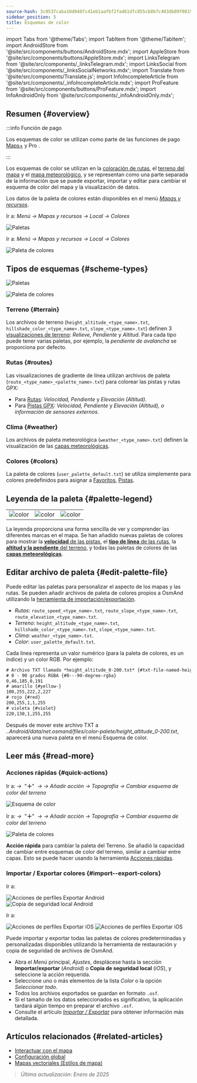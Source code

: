 ```yaml
---
source-hash: 3c0537caba10d048fc41eb1aafbf2fad61dfc855cb8b7c403db89f081990b44f
sidebar_position: 5
title: Esquemas de color
---
```

import Tabs from '@theme/Tabs';
import TabItem from '@theme/TabItem';
import AndroidStore from '@site/src/components/buttons/AndroidStore.mdx';
import AppleStore from '@site/src/components/buttons/AppleStore.mdx';
import LinksTelegram from '@site/src/components/_linksTelegram.mdx';
import LinksSocial from '@site/src/components/_linksSocialNetworks.mdx';
import Translate from '@site/src/components/Translate.js';
import InfoIncompleteArticle from '@site/src/components/_infoIncompleteArticle.mdx';
import ProFeature from '@site/src/components/buttons/ProFeature.mdx';
import InfoAndroidOnly from '@site/src/components/_infoAndroidOnly.mdx';



## Resumen {#overview}

:::info Función de pago

Los esquemas de color se utilizan como parte de las funciones de pago [Maps+](../purchases/index.md) y Pro <ProFeature />.

:::

Los esquemas de color se utilizan en la [coloración de rutas](#routes), el [terreno del mapa](#terrain) y el [mapa meteorológico](#weather), y se representan como una parte separada de la información que se puede exportar, importar y editar para cambiar el esquema de color del mapa y la visualización de datos.

Los datos de la paleta de colores están disponibles en el menú [*Mapas y recursos*](../personal/maps-resources.md#local).

<Tabs groupId="operating-systems" queryString="operating-systems">

<TabItem value="android" label="Android">

Ir a: *Menú → Mapas y recursos → Local → Colores*

![Paletas](@site/static/img/personal/color-schemes/colors.png)

</TabItem>

<TabItem value="ios" label="iOS">

Ir a: *Menú → Mapas y recursos → Local → Colores*

![Paleta de colores](@site/static/img/personal/color-schemes/color_palette_ios.png)

</TabItem>

</Tabs>


## Tipos de esquemas {#scheme-types}

<Tabs groupId="operating-systems" queryString="operating-systems">

<TabItem value="android" label="Android">

![Paletas](@site/static/img/personal/color-schemes/palette.png)

</TabItem>

<TabItem value="ios" label="iOS">

![Paleta de colores](@site/static/img/personal/color-schemes/color_altitude.png)

</TabItem>

</Tabs>


### Terreno {#terrain}

Los archivos de terreno (`height_altitude_<type_name>.txt`, `hillshade_color_<type_name>.txt`, `slope_<type_name>.txt`) definen 3 [visualizaciones de terreno](../plugins/topography.md#hillshade-slope-and-altitude-layers): *Relieve, Pendiente* y *Altitud*. Para cada tipo puede tener varias paletas, por ejemplo, la *pendiente de avalancha* se proporciona por defecto.

### Rutas {#routes}

Las visualizaciones de gradiente de línea utilizan archivos de paleta (`route_<type_name>_<palette_name>.txt`) para colorear las pistas y rutas GPX:

- Para [Rutas](../navigation/guidance/map-during-navigation.md#color): *Velocidad, Pendiente* y *Elevación (Altitud)*.
- Para [Pistas GPX](../map/tracks/appearance#track-colors-in-gpx-files): *Velocidad, Pendiente* y *Elevación (Altitud), o información de sensores externos*.

### Clima {#weather}

Los archivos de paleta meteorológica (`weather_<type_name>.txt`) definen la visualización de las [capas meteorológicas](../plugins/weather.md#weather-layers).

### Colores {#colors}

La paleta de colores (`user_palette_default.txt`) se utiliza simplemente para colores predefinidos para asignar a [Favoritos](./favorites.md), [Pistas](./tracks/).


## Leyenda de la paleta {#palette-legend}

<table class="image">
    <tr>
        <td><img src={require('@site/static/img/personal/color-schemes/legend.png').default} alt="color"/></td>
        <td><img src={require('@site/static/img/personal/color-schemes/legend_1.png').default} alt="color"/></td>
        <td><img src={require('@site/static/img/personal/color-schemes/legend_2.png').default} alt="color"/></td>
    </tr>
</table>


La leyenda proporciona una forma sencilla de ver y comprender las diferentes marcas en el mapa. Se han añadido nuevas paletas de colores para mostrar la [**velocidad** de las pistas](../map/tracks/appearance#track-colors-in-gpx-files), el [**tipo de línea** de las rutas](../navigation/guidance/map-during-navigation.md#color), la [**altitud y la pendiente** del terreno](../plugins/topography.md#default-color-scheme), y todas las paletas de colores de las [**capas meteorológicas**](../plugins/weather.md#weather-layers).


## Editar archivo de paleta {#edit-palette-file}

Puede editar las paletas para personalizar el aspecto de los mapas y las rutas. Se pueden añadir archivos de paleta de colores propios a OsmAnd utilizando la [herramienta de importación/exportación](./import-export.md).

- *Rutas*: `route_speed_<type_name>.txt`, `route_slope_<type_name>.txt`, `route_elevation_<type_name>.txt`.
- *Terreno*: `height_altitude_<type_name>.txt`, `hillshade_color_<type_name>.txt`, `slope_<type_name>.txt`.
- *Clima*: `weather_<type_name>.txt`.
- *Color*: `user_palette_default.txt`.

Cada línea representa un valor numérico (para la paleta de colores, es un índice) y un color RGB. Por ejemplo:

```xml
# Archivo TXT llamado *height_altitude_0-200.txt* {#txt-file-named-heightaltitude0-200txt}
# 0 - 90 grados RGBA {#0---90-degree-rgba}
0,46,185,0,191
# amarillo {#yellow-}
100,255,222,2,227
# rojo {#red}
200,255,1,1,255
# violeta {#violet}
220,130,1,255,255

```

Después de mover este archivo TXT a *..Android/data/net.osmand/files/color-palete/height_altitude_0-200.txt*, aparecerá una nueva paleta en el menú Esquema de color.


## Leer más {#read-more}

### Acciones rápidas {#quick-actions}

<Tabs groupId="operating-systems" queryString="operating-systems">

<TabItem value="android" label="Android">

Ir a: *<Translate ios="true" ids="shared_string_menu,layer_map_appearance,shared_string_buttons,custom_buttons"/> →*&nbsp;  "**＋**"  &nbsp;*→ <Translate ios="true" ids="add_button"/>*  *→ Añadir acción → Topografía → Cambiar esquema de color del terreno*

![Esquema de color](@site/static/img/widgets/color_scheme.png)

</TabItem>

<TabItem value="ios" label="iOS">

Ir a: *<Translate ios="true" ids="shared_string_menu,layer_map_appearance,shared_string_buttons,custom_buttons"/> →*&nbsp;  "**＋**"  &nbsp;*→ <Translate ios="true" ids="add_button"/>*  *→ Añadir acción → Topografía → Cambiar esquema de color del terreno*

![Paleta de colores](@site/static/img/personal/color-schemes/color_scheme_qa_ios.png)

</TabItem>

</Tabs>

**Acción rápida** para cambiar la paleta del Terreno. Se añadió la capacidad de cambiar entre esquemas de color del terreno, similar a cambiar entre capas. Esto se puede hacer usando la herramienta [Acciones rápidas](../widgets/quick-action.md#configure-map).


### Importar / Exportar colores {#import--export-colors}

<Tabs groupId="operating-systems" queryString="operating-systems">

<TabItem value="android" label="Android">

Ir a: *<Translate android="true" ids="shared_string_menu,shared_string_settings,import_export,export_to_file"/>*

![Acciones de perfiles Exportar Android](@site/static/img/personal/profiles/profile_actions_export_1_andr.png) ![Copia de seguridad local Android](@site/static/img/personal/profiles/profile_actions_export_3_andr.png)

</TabItem>

<TabItem value="ios" label="iOS">

Ir a: *<Translate ios="true" ids="shared_string_menu,shared_string_settings,local_backup,backup_into_file"/>*

![Acciones de perfiles Exportar iOS](@site/static/img/personal/profiles/profile_actions_export_1_ios.png) ![Acciones de perfiles Exportar iOS](@site/static/img/personal/profiles/profile_actions_export_3_ios.png)

</TabItem>

</Tabs>

Puede importar y exportar todas las paletas de colores predeterminadas y personalizadas disponibles utilizando la herramienta de restauración y copia de seguridad de archivos de OsmAnd.

- Abra el *Menú* principal, *Ajustes*, desplácese hasta la sección **Importar/exportar** (*Android*) o **Copia de seguridad local** (*iOS*), y seleccione la acción requerida.
- Seleccione uno o más elementos de la lista *Color* o la opción *Seleccionar todo*.
- Todos los archivos exportados se guardan en formato `.osf`.
- Si el tamaño de los datos seleccionados es significativo, la aplicación tardará algún tiempo en preparar el archivo `.osf`.
- Consulte el artículo [*Importar / Exportar*](../personal/import-export.md) para obtener información más detallada.


## Artículos relacionados {#related-articles}

- [Interactuar con el mapa](../../user/map/interact-with-map.md)
- [Configuración global](../../user/personal/global-settings.md)
- [Mapas vectoriales (Estilos de mapa)](../../user/map/vector-maps.md)

> *Última actualización: Enero de 2025*